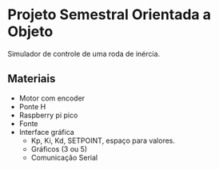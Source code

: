 # Projeto Semestral Orientada a Objeto

Simulador de controle de uma roda de inércia.

## Materiais
* Motor com encoder
* Ponte H
* Raspberry pi pico
* Fonte
* Interface gráfica
    * Kp, Ki, Kd, SETPOINT, espaço para valores.
    * Gráficos (3 ou 5)
    * Comunicação Serial